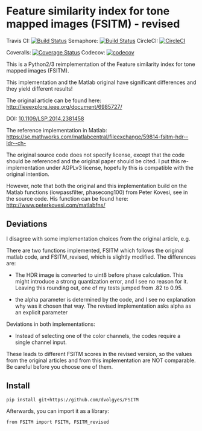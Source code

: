 Feature similarity index for tone mapped images (FSITM) - revised
=================================================================

Travis CI: [![Build Status](https://travis-ci.org/dvolgyes/FSITM.svg?branch=master)](https://travis-ci.org/dvolgyes/FSITM)
Semaphore: [![Build Status](https://semaphoreci.com/api/v1/dvolgyes/fsitm/branches/master/badge.svg)](https://semaphoreci.com/dvolgyes/fsitm)
CircleCI: [![CircleCI](https://circleci.com/gh/dvolgyes/FSITM.svg?style=svg)](https://circleci.com/gh/dvolgyes/FSITM)

Coveralls: [![Coverage Status](https://img.shields.io/coveralls/github/dvolgyes/FSITM/master.svg)](https://coveralls.io/github/dvolgyes/FSITM?branch=master)
Codecov: [![codecov](https://codecov.io/gh/dvolgyes/FSITM/branch/master/graph/badge.svg)](https://codecov.io/gh/dvolgyes/FSITM)

This is a Python2/3 reimplementation of the Feature similarity index for tone mapped images (FSITM).

This implementation and the Matlab original have significant differences
and they yield different results!

The original article can be found here: http://ieeexplore.ieee.org/document/6985727/

DOI: [10.1109/LSP.2014.2381458](https://doi.org/10.1109/LSP.2014.2381458)

The reference implementation in Matlab: 
https://se.mathworks.com/matlabcentral/fileexchange/59814-fsitm-hdr--ldr--ch-

The original source code does not specify license, except that the code should be referenced
and the original paper should be cited.
I put this re-implementation under AGPLv3 license, hopefully this is compatible
with the original intention.

However, note that both the original and this  implementation build on the 
Matlab functions (lowpassfilter, phasecong100) from Peter Kovesi, see in the source code.
His function can be found here: http://www.peterkovesi.com/matlabfns/

Deviations
----------

I disagree with some implementation choices from the original article, e.g.

There are two functions implemented, FSITM which follows the original matlab code,
and FSITM_revised, which is slightly modified. The differences are:

- The HDR image is converted to uint8 before phase calculation.
  This might introduce a strong quantization error, and I see no reason for it.
  Leaving this rounding out, one of my tests jumped from .82 to 0.95.

- the alpha parameter is determined by the code, and I see no explanation why 
  was it chosen that way. The revised implementation asks alpha as an explicit
  parameter

Deviations in both implementations:

- Instead of selecting one of the  color channels, the codes require a single
  channel input.


These leads to different FSITM scores in the revised version, so the values from the original articles
and from this implementation are NOT comparable. Be careful before you choose one of them.

Install
-------

```
pip install git+https://github.com/dvolgyes/FSITM
```

Afterwards, you can import it as a library:
```
from FSITM import FSITM, FSITM_revised
```
